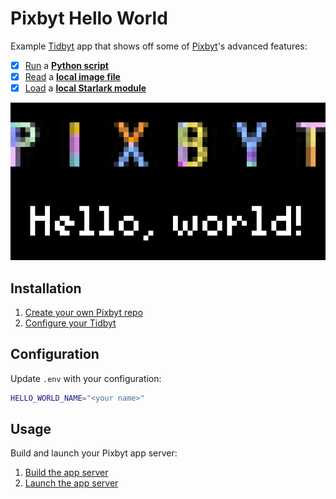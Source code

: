 # Pixbyt Hello World

Example [Tidbyt](https://tidbyt.com/) app that shows off some of [Pixbyt](https://pixbyt.dev)'s advanced features:

- [x] [Run](https://github.com/DouweM/pixbyt/blob/main/apps/hello-world/client.star#L7) a [**Python script**](./hello.py)
- [x] [Read](https://github.com/DouweM/pixbyt/blob/main/apps/hello-world/client.star#L4) a [**local image file**](./logo.png)
- [x] [Load](https://github.com/DouweM/pixbyt/blob/main/apps/hello-world/hello-world.star#L3) a [**local Starlark module**](./client.star)

![Screenshot](screenshot.webp)

## Installation

1. [Create your own Pixbyt repo](https://github.com/DouweM/pixbyt#1-create-your-own-pixbyt-repo)
2. [Configure your Tidbyt](https://github.com/DouweM/pixbyt#2-configure-your-tidbyt)

## Configuration

Update `.env` with your configuration:

```bash
HELLO_WORLD_NAME="<your name>"
```

## Usage

Build and launch your Pixbyt app server:

1. [Build the app server](https://github.com/DouweM/pixbyt#4-build-the-app-server)
1. [Launch the app server](https://github.com/DouweM/pixbyt#5-launch-the-app-server)
